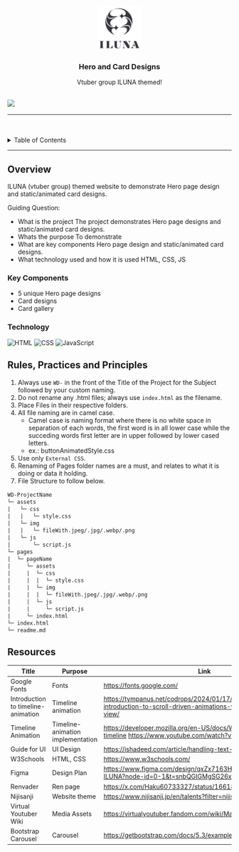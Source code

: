 <a name="readme-top">

<br/>

<br />
<div align="center">
  <a href="https://github.com/zyx-0314/">
  <!-- TODO: If you want to add logo or banner you can add it here -->
    <img src="./assets/img/ILUNA_logo.webp" width="100" height="100">
  </a>
<!-- TODO: Change Title to the name of the title of your Project -->
  <h3 align="center">Hero and Card Designs</h3>
</div>
<!-- TODO: Make a short description -->
<div align="center">
Vtuber group ILUNA themed!
</div>

<br />

<!-- TODO: Change the zyx-0314 into your github username  -->
<!-- TODO: Change the WD-Template-Project into the same name of your folder -->
![](https://visit-counter.vercel.app/counter.png?page=francesca1018/WD-Hands-on-2)

---

<br />
<br />

<!-- TODO: If you want to add more layers for your readme -->
<details>
  <summary>Table of Contents</summary>
  <ol>
    <li>
      <a href="#overview">Overview</a>
      <ol>
        <li>
          <a href="#key-components">Key Components</a>
        </li>
        <li>
          <a href="#technology">Technology</a>
        </li>
      </ol>
    </li>
    <li>
      <a href="#rule,-practices-and-principles">Rules, Practices and Principles</a>
    </li>
    <li>
      <a href="#resources">Resources</a>
    </li>
  </ol>
</details>

---

## Overview

<!-- TODO: To be changed -->
<!-- The following are just sample -->
ILUNA (vtuber group) themed website to demonstrate
Hero page design and static/animated card designs.

Guiding Question:
- What is the project
The project demonstrates Hero page designs and static/animated card designs.
- Whats the purpose
To demonstrate
- What are key components
Hero page design and static/animated card designs.
- What technology used and how it is used
HTML, CSS, JS

### Key Components
<!-- TODO: List of Key Components -->
<!-- The following are just sample -->
- 5 unique Hero page designs
- Card designs
- Card gallery

### Technology
<!-- TODO: List of Technology Used -->
![HTML](https://img.shields.io/badge/HTML-E34F26?style=for-the-badge&logo=html5&logoColor=white)
![CSS](https://img.shields.io/badge/CSS-1572B6?style=for-the-badge&logo=css3&logoColor=white)
![JavaScript](https://img.shields.io/badge/JavaScript-F7DF1E?style=for-the-badge&logo=javascript&logoColor=white)

## Rules, Practices and Principles
1. Always use `WD-` in the front of the Title of the Project for the Subject followed by your custom naming.
2. Do not rename any .html files; always use `index.html` as the filename.
3. Place Files in their respective folders.
4. All file naming are in camel case.
   - Camel case is naming format where there is no white space in separation of each words, the first word is in all lower case while the succeding words first letter are in upper followed by lower cased letters.
   - ex.: buttonAnimatedStyle.css
5. Use only `External CSS`.
6. Renaming of Pages folder names are a must, and relates to what it is doing or data it holding.
7. File Structure to follow below.

```
WD-ProjectName
└─ assets
|   └─ css
|   |   └─ style.css
|   └─ img
|   |   └─ fileWith.jpeg/.jpg/.webp/.png
|   └─ js
|       └─ script.js
└─ pages
|  └─ pageName
|     └─ assets
|     |  └─ css
|     |  |  └─ style.css
|     |  └─ img
|     |  |  └─ fileWith.jpeg/.jpg/.webp/.png
|     |  └─ js
|     |     └─ script.js
|     └─ index.html
└─ index.html
└─ readme.md
```

## Resources

<!-- TODO: Add References -->
| Title | Purpose | Link |
|-|-|-|
| Google Fonts | Fonts | https://fonts.google.com/ |
|Introduction to timeline-animation | Timeline animation | https://tympanus.net/codrops/2024/01/17/a-practical-introduction-to-scroll-driven-animations-with-css-scroll-and-view/ |
| Timeline Animation | Timeline-animation implementation | https://developer.mozilla.org/en-US/docs/Web/CSS/animation-timeline https://www.youtube.com/watch?v=kAtuZDPe9DE |
| Guide for UI | UI Design | https://ishadeed.com/article/handling-text-over-image-css/ |
|W3Schools| HTML, CSS | https://www.w3schools.com/ |
|Figma | Design Plan | https://www.figma.com/design/qxZx7163HeuxHngdIsoCwl/Design-ILUNA?node-id=0-1&t=snbQGIGMgSG26xwg-1 |
| Renvader | Ren page | https://x.com/Haku60733327/status/1661875517274898432 |
|Nijisanji | Website theme | https://www.nijisanji.jp/en/talents?filter=nijisanjien |
| Virtual Youtuber Wiki | Media Assets | https://virtualyoutuber.fandom.com/wiki/Maria_Marionette |
Bootstrap Carousel | Carousel | https://getbootstrap.com/docs/5.3/examples/carousel/ |